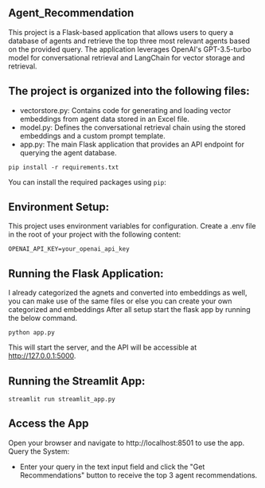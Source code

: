 ## Agent_Recommendation

This project is a Flask-based application that allows users to query a database of agents and retrieve the top three most relevant agents based on the provided query. The application leverages OpenAI's GPT-3.5-turbo model for conversational retrieval and LangChain for vector storage and retrieval.



## The project is organized into the following files:

- vectorstore.py: Contains code for generating and loading vector embeddings from agent data stored in an Excel file.
- model.py: Defines the conversational retrieval chain using the stored embeddings and a custom prompt template.
- app.py: The main Flask application that provides an API endpoint for querying the agent database.

```
pip install -r requirements.txt
```
  
You can install the required packages using `pip`:


## Environment Setup:
This project uses environment variables for configuration. Create a .env file in the root of your project with the following content:
```
OPENAI_API_KEY=your_openai_api_key
```

## Running the Flask Application:
I already categorized the agnets  and converted into embeddings as well, you can make use of the same files or else you can create your own categorized and embeddings After all setup start the flask app by running the  below command. 
```
python app.py
```
This will start the server, and the API will be accessible at http://127.0.0.1:5000.


## Running the Streamlit App:
```
streamlit run streamlit_app.py
```

## Access the App
Open your browser and navigate to http://localhost:8501 to use the app.
Query the System:
- Enter your query in the text input field and click the "Get Recommendations" button to receive the top 3 agent recommendations.
